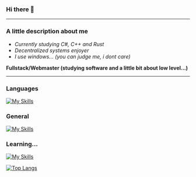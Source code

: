 ### Hi there 👋

-----------

### A little description about me

- _Currently studying C#, C++ and Rust_
- _Decentralized systems enjoyer_
- _I use windows... (you can judge me, i dont care)_
 
**Fullstack/Webmaster (studying software and a little bit about low level...)**

-----------

### Languages
[![My Skills](https://skills.thijs.gg/icons?i=js,ts,c)](https://skills.thijs.gg)

### General
[![My Skills](https://skills.thijs.gg/icons?i=html,css,react,nodejs,mongodb)](https://skills.thijs.gg)

### Learning...
[![My Skills](https://skills.thijs.gg/icons?i=py,cs,cpp,rust)](https://skills.thijs.gg)


[![Top Langs](https://github-readme-stats.vercel.app/api/top-langs/?username=SerjeiMikailov&layout=compact&theme=dracula&langs_count=8)](https://github.com/anuraghazra/github-readme-stats)

